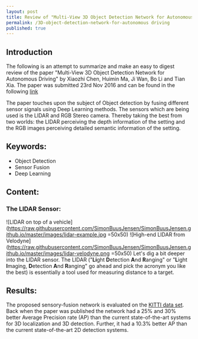 ```yaml
---
layout: post
title: Review of "Multi-View 3D Object Detection Network for Autonomous Driving"
permalink: /3D-object-detection-network-for-autonomous driving
published: true
---
```

## Introduction
The following is an attempt to summarize and make an easy to digest review of the paper "Multi-View 3D Object Detection Network 
for Autonomous Driving" by Xiaozhi Chen, Huimin Ma, Ji Wan, Bo Li and Tian Xia.
The paper was submitted 23rd Nov 2016 and can be found in the following [link](https://arxiv.org/abs/1611.07759)

The paper touches upon the subject of Object detection by fusing different sensor signals using Deep Learning methods.
The sensors which are being used is the LIDAR and RGB Stereo camera. Thereby taking the best from two worlds: 
the LIDAR perceiving the depth information of the setting and the RGB images perceiving detailed semantic information of the setting.

## Keywords:
* Object Detection
* Sensor Fusion
* Deep Learning

## Content:
### The LIDAR Sensor:
![LIDAR on top of a vehicle](https://raw.githubusercontent.com/SimonBuusJensen/SimonBuusJensen.github.io/master/images/lidar-example.jpg =50x50)
![High-end LIDAR from Velodyne](https://raw.githubusercontent.com/SimonBuusJensen/SimonBuusJensen.github.io/master/images/lidar-velodyne.png =50x50)
Let's dig a bit deeper into the LIDAR sensor. The LIDAR ("**Li**ght **D**etection **A**nd **R**anging" or "**L**ight **I**maging,
**D**etection **A**nd **R**anging" go ahead and pick the acronym you like the best) is essentially a tool used for measuring distance 
to a target. 

## Results:
The proposed sensory-fusion network is evaluated on the [KITTI data set](http://www.cvlibs.net/datasets/kitti/). 
Back when the paper was published the network had a 25% and 30% better Average Precision rate (AP) than the current state-of-the-art systems for 3D localization and 3D detection.
Further, it had a 10.3% better AP than the current state-of-the-art 2D detection systems.
